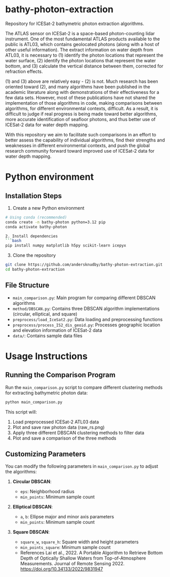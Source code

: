 # bathy-photon-extraction
Repository for ICESat-2 bathymetric photon extraction algorithms.

The ATLAS sensor on ICESat-2 is a space-based photon-counting lidar instrument. One of the most fundamental ATLAS products available to the public is ATL03, which contains geolocated photons (along with a host of other useful information). The extract information on water depth from ATL03, it is necessary to (1) identify the photon locations that represent the water surface, (2) identify the photon locations that represent the water bottom, and (3) calculate the vertical distance between them, corrected for refraction effects.

(1) and (3) above are relatively easy - (2) is not. Much research has been oriented toward (2), and many algorithms have been published in the academic literature along with demonstrations of their effectiveness for a few data sets. However, most of these publications have not shared the implementation of those algorithms in code, making comparisons between algorithms, for different environmental contexts, difficult. As a result, it is difficult to judge if real progress is being made toward better algorithms, more accurate identification of seafloor photons, and thus better use of ICESat-2 data for water depth mapping.

With this repository we aim to facilitate such comparisons in an effort to better assess the capability of individual algorithms, find their strengths and weaknesses in different environmental contexts, and push the global research community forward toward improved use of ICESat-2 data for water depth mapping.



# Python environment

## Installation Steps

1. Create a new Python environment

```bash
# Using conda (recommended)
conda create -n bathy-photon python=3.12 pip
conda activate bathy-photon

2. Install dependencies
```bash
pip install numpy matplotlib h5py scikit-learn icepyx
```


3. Clone the repository

```bash
git clone https://github.com/andersknudby/bathy-photon-extraction.git
cd bathy-photon-extraction
```


## File Structure

- `main_comparison.py`: Main program for comparing different DBSCAN algorithms
- `method/DBSCAN.py`: Contains three DBSCAN algorithm implementations (circular, elliptical, and square)
- `preprocess/load_IceSat2.py`: Data loading and preprocessing functions
- `preprocess/process_IS2_dis_geoid.py`: Processes geographic location and elevation information of ICESat-2 data
- `data/`: Contains sample data files

# Usage Instructions

## Running the Comparison Program

Run the `main_comparison.py` script to compare different clustering methods for extracting bathymetric photon data:

```bash
python main_comparison.py
```

This script will:

1. Load preprocessed ICESat-2 ATL03 data
2. Plot and save raw photon data (raw_rs.png)
3. Apply three different DBSCAN clustering methods to filter data
4. Plot and save a comparison of the three methods

## Customizing Parameters

You can modify the following parameters in `main_comparison.py` to adjust the algorithms:

1. **Circular DBSCAN**:
   - `eps`: Neighborhood radius
   - `min_points`: Minimum sample count

2. **Elliptical DBSCAN**:
   - `a`, `b`: Ellipse major and minor axis parameters
   - `min_points`: Minimum sample count

3. **Square DBSCAN**:
   - `square_w`, `square_h`: Square width and height parameters
   - `min_points_square`: Minimum sample count
   - References Lai et al., 2022. A Portable Algorithm to Retrieve Bottom Depth of Optically Shallow Waters from Top-of-Atmosphere Measurements. Journal of Remote Sensing 2022. https://doi.org/10.34133/2022/9831947 



